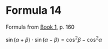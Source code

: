# Formula 14

Formula from [Book 1](../Buch1.md), p. 160

$\sin{(\alpha + \beta)}\cdot\sin{(\alpha - \beta)} = \cos^{2}{\beta} - \cos^{2}{\alpha}$

